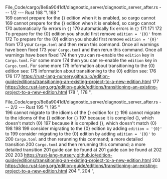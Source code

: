 File_Code/cargo/8e8a9041df/diagnostic_server/diagnostic_server_after.rs --- 1/2 --- Rust
168                     "\                                                                                                                                   168                     "\
169 cannot prepare for the {} edition when it is enabled, so cargo cannot                                                                                    169 cannot prepare for the {} edition when it is enabled, so cargo cannot
170 automatically fix errors in `{}`                                                                                                                         170 automatically fix errors in `{}`
171                                                                                                                                                          171 
172 To prepare for the {0} edition you should first remove `edition = '{0}'` from                                                                            172 To prepare for the {0} edition you should first remove `edition = '{0}'` from
173 your `Cargo.toml` and then rerun this command. Once all warnings have been fixed                                                                         173 your `Cargo.toml` and then rerun this command. Once all warnings have been fixed
174 then you can re-enable the `edition` key in `Cargo.toml`. For some more                                                                                  174 then you can re-enable the `edition` key in `Cargo.toml`. For some more
175 information about transitioning to the {0} edition see:                                                                                                  175 information about transitioning to the {0} edition see:
176                                                                                                                                                          176 
177   https://rust-lang-nursery.github.io/edition-guide/editions/transitioning-an-existing-project-to-a-new-edition.html                                     177   https://doc.rust-lang.org/edition-guide/editions/transitioning-an-existing-project-to-a-new-edition.html
178 ",                                                                                                                                                       178 ",

File_Code/cargo/8e8a9041df/diagnostic_server/diagnostic_server_after.rs --- 2/2 --- Rust
195                     "\                                                                                                                                   195                     "\
196 cannot migrate to the idioms of the {} edition for `{}`                                                                                                  196 cannot migrate to the idioms of the {} edition for `{}`
197 because it is compiled {}, which doesn't match {0}                                                                                                       197 because it is compiled {}, which doesn't match {0}
198                                                                                                                                                          198 
199 consider migrating to the {0} edition by adding `edition = '{0}'` to                                                                                     199 consider migrating to the {0} edition by adding `edition = '{0}'` to
200 `Cargo.toml` and then rerunning this command; a more detailed transition                                                                                 200 `Cargo.toml` and then rerunning this command; a more detailed transition
201 guide can be found at                                                                                                                                    201 guide can be found at
202                                                                                                                                                          202 
203   https://rust-lang-nursery.github.io/edition-guide/editions/transitioning-an-existing-project-to-a-new-edition.html                                     203   https://doc.rust-lang.org/edition-guide/editions/transitioning-an-existing-project-to-a-new-edition.html
204 ",                                                                                                                                                       204 ",

